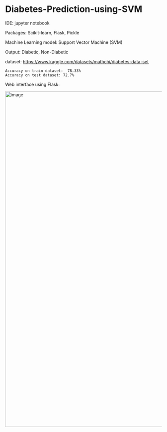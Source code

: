 # Diabetes-Prediction-using-SVM


IDE: jupyter notebook

Packages: Scikit-learn, Flask, Pickle

Machine Learning model: Support Vector Machine (SVM)

Output: Diabetic, Non-Diabetic

dataset: https://www.kaggle.com/datasets/mathchi/diabetes-data-set

```
Accuracy on train dataset:  78.33%
Accuracy on test dataset: 72.7%
```


Web interface using Flask:

<img width="1076" alt="image" src="https://github.com/user-attachments/assets/86b9babf-bfd5-4ce2-bd54-aa1db89e4700" />
